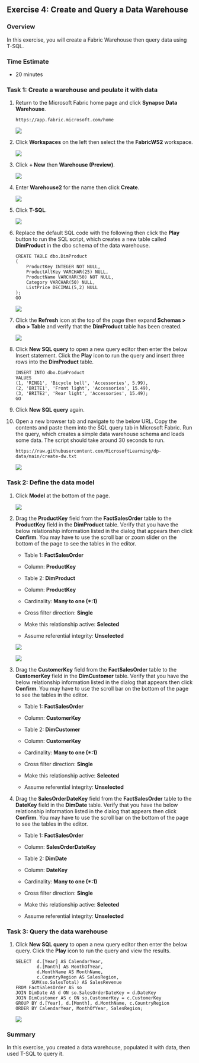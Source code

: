 ## Exercise 4: Create and Query a Data Warehouse

### Overview

In this exercise, you will create a Fabric Warehouse then query data using T-SQL. 

### Time Estimate

- 20 minutes

### Task 1: Create a warehouse and poulate it with data

1. Return to the Microsoft Fabric home page and click **Synapse Data Warehouse**.

    ```
    https://app.fabric.microsoft.com/home
    ```

    ![](Exercise4Images/media/Lab5_Image1.png)

2. Click **Workspaces** on the left then select the the **FabricWS2** workspace.

    ![](Exercise4Images/media/Lab5_Image2.png)

3. Click **+ New** then **Warehouse (Preview)**. 

    ![](Exercise4Images/media/Lab5_Image3.png)

4. Enter **Warehouse2** for the name then click **Create**. 

    ![](Exercise4Images/media/Lab5_Image4.png)

5. Click **T-SQL**.

    ![](Exercise4Images/media/Lab5_Image5.png)

6. Replace the default SQL code with the following then click the **Play** button to run the SQL script, which creates a new table called **DimProduct** in the dbo schema of the data warehouse.  

    ```
    CREATE TABLE dbo.DimProduct
    (
        ProductKey INTEGER NOT NULL,
        ProductAltKey VARCHAR(25) NULL,
        ProductName VARCHAR(50) NOT NULL,
        Category VARCHAR(50) NULL,
        ListPrice DECIMAL(5,2) NULL
    );
    GO
    ```

    ![](Exercise4Images/media/Lab5_Image6.png)

7. Click the **Refresh** icon at the top of the page then expand **Schemas > dbo > Table**  and verify that the **DimProduct** table has been created.

    ![](Exercise4Images/media/Lab5_Image7.png)

8. Click **New SQL query** to open a new query editor then enter the below Insert statement. Click the **Play** icon to run the query and insert three rows into the **DimProduct** table.

    ```
    INSERT INTO dbo.DimProduct
    VALUES
    (1, 'RING1', 'Bicycle bell', 'Accessories', 5.99),
    (2, 'BRITE1', 'Front light', 'Accessories', 15.49),
    (3, 'BRITE2', 'Rear light', 'Accessories', 15.49);
    GO
    ```

9. Click **New SQL query** again.  

10. Open a new browser tab and navigate to the below URL. Copy the contents and paste them into the SQL query tab in Microsoft Fabric. Run the query, which creates a simple data warehouse schema and loads some data. The script should take around 30 seconds to run.

    ```
    https://raw.githubusercontent.com/MicrosoftLearning/dp-data/main/create-dw.txt
    ```

    ![](Exercise4Images/media/Lab5_Image8.png)

### Task 2: Define the data model

1. Click **Model** at the bottom of the page. 

    ![](Exercise4Images/media/Lab5_Image9.png)

2. Drag the **ProductKey** field from the **FactSalesOrder** table to the **ProductKey** field in the **DimProduct** table. Verify that you have the below relationship information listed in the dialog that appears then click **Confirm**. You may have to use the scroll bar or zoom slider on the bottom of the page to see the tables in the editor. 

    - Table 1: **FactSalesOrder**

    - Column: **ProductKey**

    - Table 2: **DimProduct**

    - Column: **ProductKey**

    - Cardinality: **Many to one (*:1)**

    - Cross filter direction: **Single**

    - Make this relationship active: **Selected**

    - Assume referential integrity: **Unselected**

    ![](Exercise4Images/media/DragColumn.png)

    ![](Exercise4Images/media/Lab5_Image10.png)

3. Drag the **CustomerKey** field from the **FactSalesOrder** table to the **CustomerKey** field in the **DimCustomer** table. Verify that you have the below relationship information listed in the dialog that appears then click **Confirm**. You may have to use the scroll bar on the bottom of the page to see the tables in the editor. 

    - Table 1: **FactSalesOrder**

    - Column: **CustomerKey**

    - Table 2: **DimCustomer**

    - Column: **CustomerKey**

    - Cardinality: **Many to one (*:1)**

    - Cross filter direction: **Single**

    - Make this relationship active: **Selected**

    - Assume referential integrity: **Unselected**

4. Drag the **SalesOrderDateKey** field from the **FactSalesOrder** table to the **DateKey** field in the **DimDate** table. Verify that you have the below relationship information listed in the dialog that appears then click **Confirm**. You may have to use the scroll bar on the bottom of the page to see the tables in the editor. 

    - Table 1: **FactSalesOrder**

    - Column: **SalesOrderDateKey**

    - Table 2: **DimDate**

    - Column: **DateKey**

    - Cardinality: **Many to one (*:1)**

    - Cross filter direction: **Single**

    - Make this relationship active: **Selected**

    - Assume referential integrity: **Unselected**

### Task 3: Query the data warehouse

1. Click **New SQL query** to open a new query editor then enter the below query. Click the **Play** icon to run the query and view the results. 

    ```
    SELECT  d.[Year] AS CalendarYear,
            d.[Month] AS MonthOfYear,
            d.MonthName AS MonthName,
            c.CountryRegion AS SalesRegion,
          SUM(so.SalesTotal) AS SalesRevenue
    FROM FactSalesOrder AS so
    JOIN DimDate AS d ON so.SalesOrderDateKey = d.DateKey
    JOIN DimCustomer AS c ON so.CustomerKey = c.CustomerKey
    GROUP BY d.[Year], d.[Month], d.MonthName, c.CountryRegion
    ORDER BY CalendarYear, MonthOfYear, SalesRegion;
    ```

    ![](Exercise4Images/media/Lab5_Image12.png)

### Summary

In this exercise, you created a data warehouse, populated it with data, then used T-SQL to query it. 
